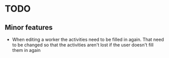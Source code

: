 # TODO


## Minor features

* When editing a worker the activities need to be filled in again. That need to be changed so that the activities aren't lost if the user doesn't fill them in again

